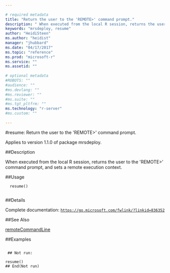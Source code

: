 ```yaml
--- 
 
# required metadata 
title: "Return the user to the 'REMOTE>' command prompt." 
description: " When executed from the local R session, returns the user to the 'REMOTE>' command prompt, and sets a remote execution context. " 
keywords: "mrsdeploy, resume" 
author: "HeidiSteen"
ms.author: "heidist" 
manager: "jhubbard" 
ms.date: "04/17/2017" 
ms.topic: "reference" 
ms.prod: "microsoft-r" 
ms.service: "" 
ms.assetid: "" 
 
# optional metadata 
#ROBOTS: "" 
#audience: "" 
#ms.devlang: "" 
#ms.reviewer: "" 
#ms.suite: "" 
#ms.tgt_pltfrm: "" 
ms.technology: "r-server" 
#ms.custom: "" 
 
--- 
```

 
 
 
 
 #resume: Return the user to the 'REMOTE>' command prompt.

 Applies to version 1.1.0 of package mrsdeploy.
 
 ##Description
 
When executed from the local R session, returns the user to the 'REMOTE>' command
prompt, and sets a remote execution context.
 
 
 ##Usage

```   
  resume()
 
```
 
 ##Details
 
Complete documentation: [`https://go.microsoft.com/fwlink/?linkid=836352`](https://go.microsoft.com/fwlink/?linkid=836352)

 
 
 ##See Also
 
[remoteCommandLine](remotecommandline.md)
   
 ##Examples

 ```
   
  ## Not run:
 
resume()
 ## End(Not run) 
  
 
```
 
 
